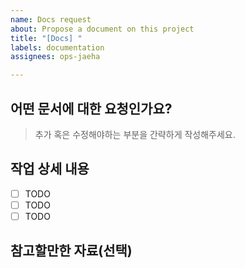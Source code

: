 ```yaml
---
name: Docs request
about: Propose a document on this project
title: "[Docs] "
labels: documentation
assignees: ops-jaeha

---
```


## 어떤 문서에 대한 요청인가요?
> 추가 혹은 수정해야하는 부분을 간략하게 작성해주세요.

## 작업 상세 내용
- [ ] TODO
- [ ] TODO
- [ ] TODO

## 참고할만한 자료(선택)
